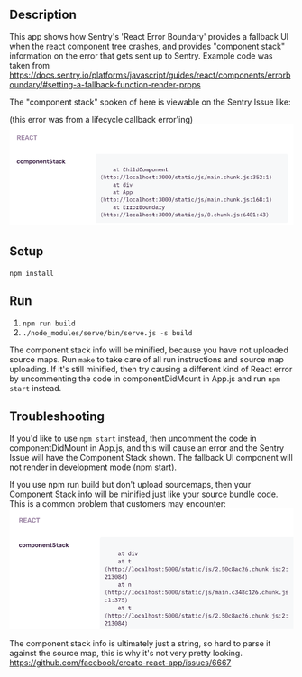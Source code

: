## Description
This app shows how Sentry's 'React Error Boundary' provides a fallback UI when the react component tree crashes, and provides "component stack" information on the error that gets sent up to Sentry. Example code was taken from https://docs.sentry.io/platforms/javascript/guides/react/components/errorboundary/#setting-a-fallback-function-render-props

The "component stack" spoken of here is viewable on the Sentry Issue like:

(this error was from a lifecycle callback error'ing)
![ComponentStackLifecycleError](./component-stack-lifecycle-error.png)
## Setup
`npm install`

## Run

1. `npm run build`
2. `./node_modules/serve/bin/serve.js -s build`

The component stack info will be minified, because you have not uploaded source maps. Run `make` to take care of all run instructions and source map uploading. If it's still minified, then try causing a different kind of React error by uncommenting the code in componentDidMount in App.js and run `npm start` instead.

## Troubleshooting
If you'd like to use `npm start` instead, then uncomment the code in componentDidMount in App.js, and this will cause an error and the Sentry Issue will have the Component Stack shown. The fallback UI component will not render in development mode (npm start).

If you use npm run build but don't upload sourcemaps, then your Component Stack info will be minified just like your source bundle code. This is a common problem that customers may encounter:  
![ComponentStackMinified](./component-stack-minified.png)

The component stack info is ultimately just a string, so hard to parse it against the source map, this is why it's not very pretty looking.  https://github.com/facebook/create-react-app/issues/6667